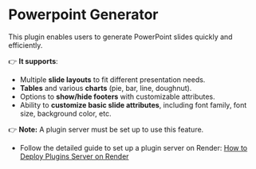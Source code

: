 # Powerpoint Generator

This plugin enables users to generate PowerPoint slides quickly and efficiently.

👉 **It supports**:  
- Multiple **slide layouts** to fit different presentation needs.
- **Tables** and various **charts** (pie, bar, line, doughnut).
- Options to **show/hide footers** with customizable attributes.
- Ability to **customize basic slide attributes**, including font family, font size, background color, etc.

👉 **Note:** A plugin server must be set up to use this feature.  
- Follow the detailed guide to set up a plugin server on Render: [How to Deploy Plugins Server on Render](https://docs.typingmind.com/plugins/plugins-server/how-to-deploy-plugins-server-on-render)  
